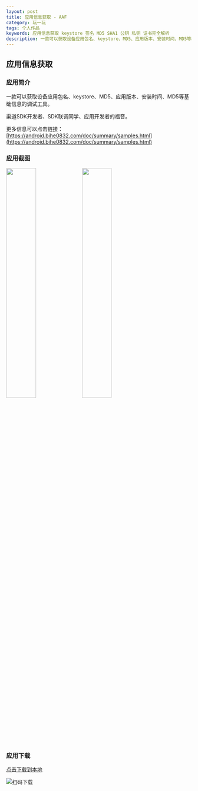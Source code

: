 ```yaml
---
layout: post
title: 应用信息获取 - AAF
category: 玩一玩
tags: 个人作品
keywords: 应用信息获取 keystore 签名 MD5 SHA1 公钥 私钥 证书完全解析
description: 一款可以获取设备应用包名、keystore、MD5、应用版本、安装时间、MD5等基础信息的调试工具。
---
```


## 应用信息获取

### 应用简介
    
一款可以获取设备应用包名、keystore、MD5、应用版本、安装时间、MD5等基础信息的调试工具。

渠道SDK开发者、SDK联调同学、应用开发者的福音。

更多信息可以点击链接：[https://android.bihe0832.com/doc/summary/samples.html](https://android.bihe0832.com/doc/summary/samples.html)


### 应用截图

<img src="https://android.bihe0832.com/doc/demo/getapkinfo.png" width="40%" />

<img src="https://android.bihe0832.com/doc/demo/getapkinfo_dialog.png" width="40%" />

### 应用下载

[点击下载到本地](https://cdn.bihe0832.com/app/release/ZAPK_official.apk)

![扫码下载](https://api.qrserver.com/v1/create-qr-code/?size=120x120&data=https://cdn.bihe0832.com/app/release/ZAPK_official.apk)
 